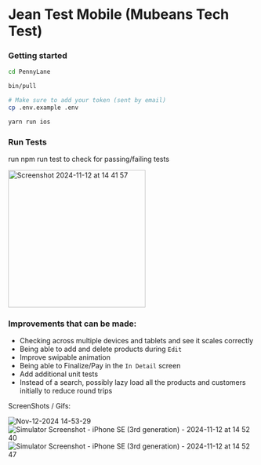 # Jean Test Mobile (Mubeans Tech Test)

### Getting started

```sh
cd PennyLane

bin/pull

# Make sure to add your token (sent by email)
cp .env.example .env

yarn run ios
```

### Run Tests
run npm run test to check for passing/failing tests

<img width="280" alt="Screenshot 2024-11-12 at 14 41 57" src="https://github.com/user-attachments/assets/1d0f3d48-e3bb-4b80-935a-2845f932cde1">

### Improvements that can be made:
- Checking across multiple devices and tablets and see it scales correctly
- Being able to add and delete products during `Edit`
- Improve swipable animation
- Being able to Finalize/Pay in the `In Detail` screen
- Add additional unit tests
- Instead of a search, possibly lazy load all the products and customers initially to reduce round trips
  
ScreenShots / Gifs:

![Nov-12-2024 14-53-29](https://github.com/user-attachments/assets/869e2ddf-9a33-4a6a-affd-b1614f6ba054)
![Simulator Screenshot - iPhone SE (3rd generation) - 2024-11-12 at 14 52 40](https://github.com/user-attachments/assets/b9e3951f-40ce-4aed-beb2-b594f777b219)
![Simulator Screenshot - iPhone SE (3rd generation) - 2024-11-12 at 14 52 47](https://github.com/user-attachments/assets/3364f232-51fc-4cdd-a9e3-5b4abde13b1f)





